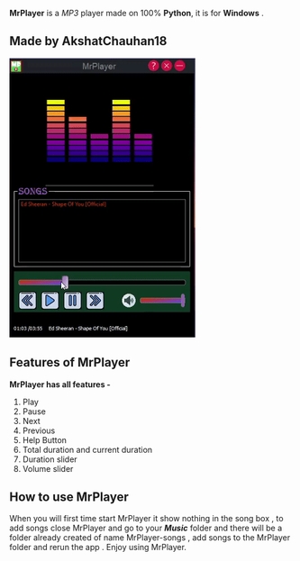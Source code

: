 

**MrPlayer** is a _MP3_ player made on 100% **Python**, it is for **Windows** .

Made by AkshatChauhan18
---
![GIF](mrplayergif.gif "GIF")
## Features of MrPlayer

**MrPlayer has all features -**

1. Play
2. Pause
3. Next
4. Previous
5. Help Button
6. Total duration and current duration
7. Duration slider
8. Volume slider

## How to use MrPlayer

When you will first time start MrPlayer it show nothing in the song box ,
to add songs close MrPlayer and go to your ***Music*** folder
and there will be a folder already created of name MrPlayer-songs , add songs
to the MrPlayer folder and rerun the app . Enjoy using MrPlayer. 
